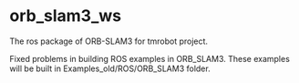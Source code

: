 # orb_slam3_ws
The ros package of ORB-SLAM3 for tmrobot project.

Fixed problems in building ROS examples in ORB_SLAM3. These examples will be built in Examples_old/ROS/ORB_SLAM3 folder.
